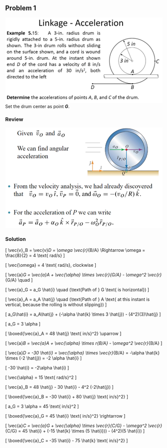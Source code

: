 ## Problem 1

![image-20231107195436910](./Screenshot%202023-11-16%20122156.png)
Set the drum center as point **$G$**.

### Review

![image-20231107195436910](./Screenshot%202023-11-16%20122519.png)

<div style="page-break-after: always;"></div>

### Solution

\[
\vec{v}_B = \vec{v}_D = \omega \vec{r}_{B/A} \Rightarrow \omega = \frac{8}{2} = 4 \text{ rad/s}
\]

\[
\vec{\omega} = 4 \text{ rad/s}, clockwise
\]

\[
\vec{a}_G = \vec{a}_A + \vec{\alpha} \times \vec{r}_{G/A} - \omega^2 \vec{r}_{G/A} \quad 
\]

\[
\vec{a}_G = a_G \hat{i} \quad (\text{Path of } G \text{ is horizontal})
\]

\[
\vec{a}_A = a_A \hat{j} \quad (\text{Path of } A \text{ at this instant is vertical, because the rolling is without slipping})
\]

\[
a_G\hat{i} = a_A\hat{j} + (-\alpha \hat{k} \times 3 \hat{j}) - (4^2)(3)\hat{j}
\]

\[
a_G = 3 \alpha
\]

\[
\boxed{\vec{a}_A = 48 \hat{j} \text{ in/s}^2} \uparrow
\]

\[
\vec{a}_B = \vec{a}_A + \vec{\alpha} \times r_{B/A} - \omega^2  \vec{r}_{B/A}
\]

\[
\vec{a}_D = -30 \hat{i} = \vec{\alpha} \times \vec{r}_{B/A} = -\alpha \hat{k} \times (-2 \hat{j}) = -2 \alpha \hat{i}
\]

\[
-30 \hat{i} = -2\alpha \hat{i} 
\]

\[
\vec{\alpha} = 15 \text{ rad/s}^2
\]

\[
\vec{a}_B = 48 \hat{j} - 30 \hat{i} - 4^2 (-2\hat{j})
\]

\[
\boxed{\vec{a}_B = -30 \hat{i} + 80 \hat{j} \text{ in/s}^2} 
\]

\[
a_G = 3 \alpha = 45 \text{ in/s}^2
\]

\[
\boxed{\vec{a}_G = 45 \hat{i} \text{ in/s}^2} \rightarrow
\]

\[
\vec{a}_C = \vec{a}_G + \vec{\alpha} \times \vec{r}_{C/G} - \omega^2 \vec{r}_{C/G} = 45 \hat{i} + (-15 \hat{k} \times (5 \hat{i})) - (4^2)(5 \hat{i})
\]

\[
\boxed{\vec{a}_C = -35 \hat{i} - 75 \hat{k} \text{ in/s}^2} 
\]

<!-- page segamentation -->
<div style="page-break-after: always;"></div>
